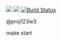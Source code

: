 <a href="https://codeclimate.com/github/NateVam7/project/maintainability"><img src="https://api.codeclimate.com/v1/badges/35381160b35fbbaf576b/maintainability" /></a>
<a href="https://codeclimate.com/github/NateVam7/project/test_coverage"><img src="https://api.codeclimate.com/v1/badges/35381160b35fbbaf576b/test_coverage" /></a>
[![Build Status](https://travis-ci.org/NateVam7/project.svg?branch=master)](https://travis-ci.org/NateVam7/project)

@proj123w3

make start

